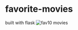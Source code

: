 # favorite-movies
built with flask
![fav10 movies](https://github.com/germainsafari/favorite-movies/assets/99614251/90bcf02e-f362-41d3-836c-0444175dcd44)
